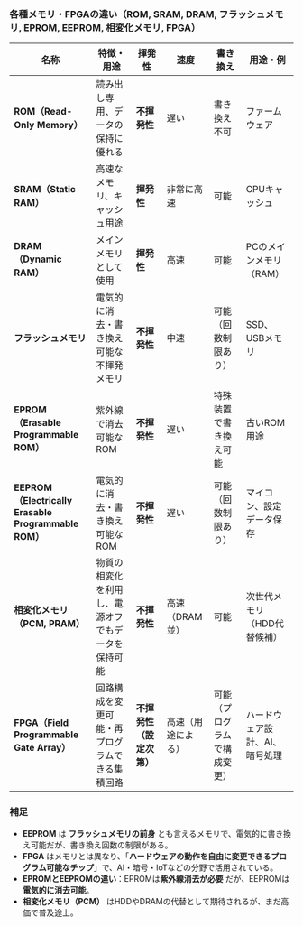 ### **各種メモリ・FPGAの違い（ROM, SRAM, DRAM, フラッシュメモリ, EPROM, EEPROM, 相変化メモリ, FPGA）**

| **名称**            | **特徴・用途**                                        | **揮発性** | **速度**       | **書き換え** | **用途・例** |
|--------------------|------------------------------------------------|------------|-------------|--------------|-------------|
| **ROM（Read-Only Memory）** | 読み出し専用、データの保持に優れる                    | **不揮発性** | 遅い | 書き換え不可 | ファームウェア |
| **SRAM（Static RAM）** | 高速なメモリ、キャッシュ用途                            | **揮発性** | 非常に高速 | 可能 | CPUキャッシュ |
| **DRAM（Dynamic RAM）** | メインメモリとして使用                                | **揮発性** | 高速 | 可能 | PCのメインメモリ（RAM） |
| **フラッシュメモリ** | 電気的に消去・書き換え可能な不揮発メモリ                | **不揮発性** | 中速 | 可能（回数制限あり） | SSD、USBメモリ |
| **EPROM（Erasable Programmable ROM）** | 紫外線で消去可能なROM                          | **不揮発性** | 遅い | 特殊装置で書き換え可能 | 古いROM用途 |
| **EEPROM（Electrically Erasable Programmable ROM）** | 電気的に消去・書き換え可能なROM                | **不揮発性** | 遅い | 可能（回数制限あり） | マイコン、設定データ保存 |
| **相変化メモリ（PCM, PRAM）** | 物質の相変化を利用し、電源オフでもデータを保持可能   | **不揮発性** | 高速（DRAM並） | 可能 | 次世代メモリ（HDD代替候補） |
| **FPGA（Field Programmable Gate Array）** | 回路構成を変更可能・再プログラムできる集積回路          | **不揮発性（設定次第）** | 高速（用途による） | 可能（プログラムで構成変更） | ハードウェア設計、AI、暗号処理 |

### **補足**
- **EEPROM** は **フラッシュメモリの前身** とも言えるメモリで、電気的に書き換え可能だが、書き換え回数の制限がある。  
- **FPGA** はメモリとは異なり、「**ハードウェアの動作を自由に変更できるプログラム可能なチップ**」で、AI・暗号・IoTなどの分野で活用されている。  
- **EPROMとEEPROMの違い**：EPROMは**紫外線消去が必要** だが、EEPROMは**電気的に消去可能**。  
- **相変化メモリ（PCM）** はHDDやDRAMの代替として期待されるが、まだ高価で普及途上。
